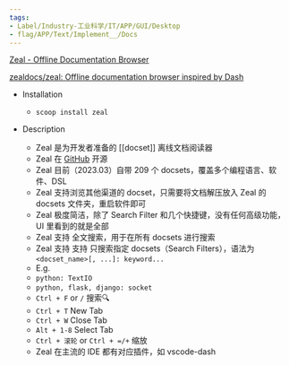 ```yaml
---
tags:
- Label/Industry-工业科学/IT/APP/GUI/Desktop
- flag/APP/Text/Implement__/Docs
---
```


[Zeal - Offline Documentation Browser](https://zealdocs.org/)

[zealdocs/zeal: Offline documentation browser inspired by Dash](https://github.com/zealdocs/zeal/)


- Installation
    - `scoop install zeal`

- Description
    - Zeal 是为开发者准备的 [[docset]] 离线文档阅读器
    - Zeal 在 [GitHub](https://github.com/zealdocs/zeal/) 开源
    - Zeal 目前（2023.03）自带 209 个 docsets，覆盖多个编程语言、软件、DSL
    - Zeal 支持浏览其他渠道的 docset，只需要将文档解压放入 Zeal 的 docsets 文件夹，重启软件即可
    - Zeal 极度简洁，除了 Search Filter 和几个快捷键，没有任何高级功能，UI 里看到的就是全部
    - Zeal 支持 全文搜索，用于在所有 docsets 进行搜索
    - Zeal 支持 支持 只搜索指定 docsets（Search Filters），语法为 `<docset_name>[, ...]: keyword...`
    - E.g.
    - `python: TextIO`
    - `python, flask, django: socket`
    - `Ctrl + F` or `/` 搜索🔍
    - `Ctrl + T` New Tab
    - `Ctrl + W` Close Tab
    - `Alt + 1-8` Select Tab
    - `Ctrl + 滚轮` or `Ctrl + =/+` 缩放
    - Zeal 在主流的 IDE 都有对应插件，如 vscode-dash
